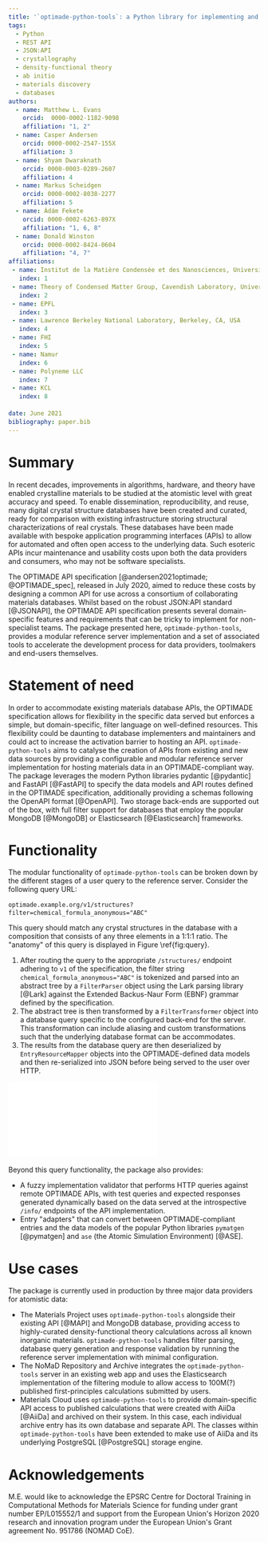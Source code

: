 ```yaml
---
title: '`optimade-python-tools`: a Python library for implementing and consuming materials data via OPTIMADE APIs'
tags:
  - Python
  - REST API
  - JSON:API
  - crystallography
  - density-functional theory
  - ab initio
  - materials discovery
  - databases
authors:
  - name: Matthew L. Evans
    orcid:  0000-0002-1182-9098
    affiliation: "1, 2"
  - name: Casper Andersen
    orcid: 0000-0002-2547-155X
    affiliation: 3
  - name: Shyam Dwaraknath
    orcid: 0000-0003-0289-2607
    affiliation: 4
  - name: Markus Scheidgen
    orcid: 0000-0002-8038-2277
    affiliation: 5
  - name: Ádám Fekete
    orcid: 0000-0002-6263-897X
    affiliation: "1, 6, 8"
  - name: Donald Winston
    orcid: 0000-0002-8424-0604
    affiliation: "4, 7"
affiliations:
 - name: Institut de la Matière Condensée et des Nanosciences, Université catholique de Louvain, Chemin des Étoiles 8, Louvain-la-Neuve 1348, Belgium
   index: 1
 - name: Theory of Condensed Matter Group, Cavendish Laboratory, University of Cambridge, J. J. Thomson Avenue, Cambridge, CB3 0HE, U.K.
   index: 2
 - name: EPFL
   index: 3
 - name: Lawrence Berkeley National Laboratory, Berkeley, CA, USA
   index: 4
 - name: FHI
   index: 5
 - name: Namur
   index: 6
 - name: Polyneme LLC
   index: 7
 - name: KCL
   index: 8

date: June 2021
bibliography: paper.bib
---
```


# Summary

<!--Follow similar spiel to OPTIMADE paper:-->
<!--- advent of high-throughput computing, software and theory maturity, availability of compute power have lead to explosion of computational data.-->
<!--- can be directly compared to high-quality measurements of crystal structures curated over many years-->
<!--- this data is increasingly being made available via public APIs, such as...-->
<!--- The OPTIMADE API specification was created to enable interoperability and machine-actionable APIs from multiple data providers-->

In recent decades, improvements in algorithms, hardware, and theory have enabled crystalline materials to be studied at the atomistic level with great accuracy and speed.
To enable dissemination, reproducibility, and reuse, many digital crystal structure databases have been created and curated, ready for comparison with existing infrastructure storing structural characterizations of real crystals.
These databases have been made available with bespoke application programming interfaces (APIs) to allow for automated and often open access to the underlying data.
Such esoteric APIs incur maintenance and usability costs upon both the data providers and consumers, who may not be software specialists.

The OPTIMADE API specification [@andersen2021optimade; @OPTIMADE_spec], released in July 2020, aimed to reduce these costs by designing a common API for use across a consortium of collaborating materials databases.
Whilst based on the robust JSON:API standard [@JSONAPI], the OPTIMADE API specification presents several domain-specific features and requirements that can be tricky to implement for non-specialist teams.
The package presented here, `optimade-python-tools`, provides a modular reference server implementation and a set of associated tools to accelerate the development process for data providers, toolmakers and end-users themselves.

# Statement of need

In order to accommodate existing materials database APIs, the OPTIMADE specification allows for flexibility in the specific data served but enforces a simple, but domain-specific, filter language on well-defined resources.
This flexibility could be daunting to database implementers and maintainers and could act to increase the activation barrier to hosting an API.
`optimade-python-tools` aims to catalyse the creation of APIs from existing and new data sources by providing a configurable and modular reference server implementation for hosting materials data in an OPTIMADE-compliant way.
The package leverages the modern Python libraries pydantic [@pydantic] and FastAPI [@FastAPI] to specify the data models and API routes defined in the OPTIMADE specification, additionally providing a schemas following the OpenAPI format [@OpenAPI].
Two storage back-ends are supported out of the box, with full filter support for databases that employ the popular MongoDB [@MongoDB] or Elasticsearch [@Elasticsearch] frameworks.

# Functionality

The modular functionality of `optimade-python-tools` can be broken down by the different stages of a user query to the reference server.
Consider the following query URL:

```
optimade.example.org/v1/structures?filter=chemical_formula_anonymous="ABC"
```

This query should match any crystal structures in the database with a composition that consists of any three elements in a 1:1:1 ratio. The "anatomy" of this query is displayed in Figure \ref{fig:query}.

1. After routing the query to the appropriate `/structures/` endpoint adhering to `v1` of the specification, the filter string `chemical_formula_anonymous="ABC"` is tokenized and parsed into an abstract tree by a `FilterParser` object using the Lark parsing library [@Lark] against the Extended Backus-Naur Form (EBNF) grammar defined by the specification.
2. The abstract tree is then transformed by a `FilterTransformer` object into a database query specific to the configured back-end for the server.
This transformation can include aliasing and custom transformations such that the underlying database format can be accommodates.
3. The results from the database query are then deserialized by `EntryResourceMapper` objects into the OPTIMADE-defined data models and then re-serialized into JSON before being served to the user over HTTP.

![Anatomy of an OPTIMADE query handled by the library.\label{fig:query}](./query.pdf)

Beyond this query functionality, the package also provides:

- A fuzzy implementation validator that performs HTTP queries against remote OPTIMADE APIs, with test queries and expected responses generated dynamically based on the data served at the introspective `/info/` endpoints of the API implementation.
- Entry "adapters" that can convert between OPTIMADE-compliant entries and the data models of the popular Python libraries `pymatgen` [@pymatgen] and `ase` (the Atomic Simulation Environment) [@ASE].

# Use cases

The package is currently used in production by three major data providers for atomistic data:

- The Materials Project uses `optimade-python-tools` alongside their existing API [@MAPI] and MongoDB database, providing access to highly-curated density-functional theory calculations across all known inorganic materials. `optimade-python-tools` handles filter parsing, database query generation and response validation by running the reference server implementation with minimal configuration.
- The NoMaD Repository and Archive integrates the `optimade-python-tools` server in an existing web app and uses the Elasticsearch implementation of the filtering module to allow access to 100M(?) published first-principles calculations submitted by users.
- Materials Cloud uses `optimade-python-tools` to provide domain-specific API access to published calculations that were created with AiiDa [@AiiDa] and archived on their system. In this case, each individual archive entry has its own database and separate API. The classes within `optimade-python-tools` have been extended to make use of AiiDa and its underlying PostgreSQL [@PostgreSQL] storage engine.

<!-- Could also mention clients/gateway/consortia infrastructure like the dashboard here?
OPT can also be used in client code; one application that the OPTIMADE specification enables is cross-origin queries. The-->

# Acknowledgements

M.E. would like to acknowledge the EPSRC Centre for Doctoral Training in Computational Methods for Materials Science for funding under grant number EP/L015552/1 and support from the European Union's Horizon 2020 research and innovation program under the European Union's Grant agreement No. 951786 (NOMAD CoE).
